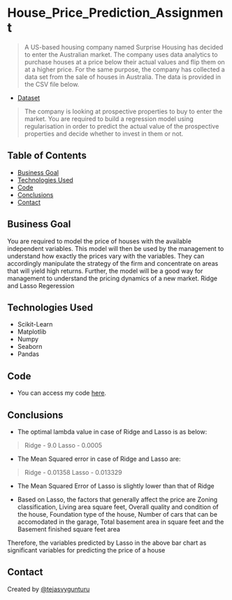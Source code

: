 # House_Price_Prediction_Assignment
> A US-based housing company named Surprise Housing has decided to enter the Australian market. The company uses data analytics to purchase houses at a price below their actual values and flip them on at a higher price. For the same purpose, the company has collected a data set from the sale of houses in Australia. The data is provided in the CSV file below.

* <a href="https://github.com/tejasvygunturu/House_Price_Prediction_Assignment/blob/main/train.csv">Dataset</a>

> The company is looking at prospective properties to buy to enter the market. You are required to build a regression model using regularisation in order to predict the actual value of the prospective properties and decide whether to invest in them or not.


## Table of Contents
* [Business Goal](#business-goal)
* [Technologies Used](#technologies-used)
* [Code](#code)
* [Conclusions](#conclusions)
* [Contact](#contact)


## Business Goal
You are required to model the price of houses with the available independent variables. This model will then be used by the management to understand how exactly the prices vary with the variables. They can accordingly manipulate the strategy of the firm and concentrate on areas that will yield high returns. Further, the model will be a good way for management to understand the pricing dynamics of a new market. Ridge and Lasso Regeression



## Technologies Used
- Scikit-Learn
- Matplotlib
- Numpy
- Seaborn
- Pandas

## Code
* You can access my code [here](/HousePricePrediction).

## Conclusions
* The optimal lambda value in case of Ridge and Lasso is as below:

> Ridge - 9.0
  Lasso - 0.0005
* The Mean Squared error in case of Ridge and Lasso are:

> Ridge - 0.01358
  Lasso - 0.013329
* The Mean Squared Error of Lasso is slightly lower than that of Ridge

* Based on Lasso, the factors that generally affect the price are Zoning classification, Living area square feet, Overall quality and condition of the house, Foundation type of the house, Number of cars that can be accomodated in the garage, Total basement area in square feet and the Basement finished square feet area

Therefore, the variables predicted by Lasso in the above bar chart as significant variables for predicting the price of a house

## Contact
Created by [@tejasvygunturu](https://github.com/tejasvygunturu)

